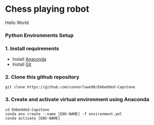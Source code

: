 # Chess playing robot
Hello World

### Python Environments Setup
### 1. Install requirements
- Install [Anaconda](https://docs.anaconda.com/anaconda/install/index.html)
- Install [Git](https://git-scm.com/book/en/v2/Getting-Started-Installing-Git)
### 2. Clone this github repository
```
git clone https://github.com/connorlowe90/Embedded-Capstone
```
### 3. Create and activate virtual environment using Anaconda
```
cd Embedded-Capstone
conda env create --name [ENV-NAME] -f environment.yml
conda activate [ENV-NAME]
```
